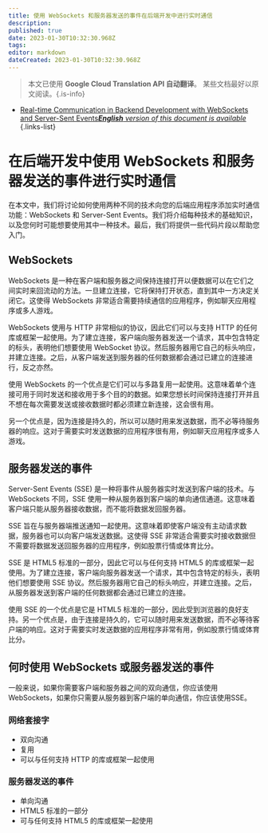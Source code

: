 ```yaml
---
title: 使用 WebSockets 和服务器发送的事件在后端开发中进行实时通信
description: 
published: true
date: 2023-01-30T10:32:30.968Z
tags: 
editor: markdown
dateCreated: 2023-01-30T10:32:30.968Z
---
```


> 本文已使用 **Google Cloud Translation API 自动翻译**。
某些文档最好以原文阅读。{.is-info}
- [Real-time Communication in Backend Development with WebSockets and Server-Sent Events***English** version of this document is available*](/en/Knowledge-base/Backend/real-time-communication-in-backend-development-with-websockets-and-server-sent-events)
{.links-list}


# 在后端开发中使用 WebSockets 和服务器发送的事件进行实时通信

在本文中，我们将讨论如何使用两种不同的技术向您的后端应用程序添加实时通信功能：WebSockets 和 Server-Sent Events。我们将介绍每种技术的基础知识，以及您何时可能想要使用其中一种技术。最后，我们将提供一些代码片段以帮助您入门。

## WebSockets

WebSockets 是一种在客户端和服务器之间保持连接打开以便数据可以在它们之间实时来回流动的方法。一旦建立连接，它将保持打开状态，直到其中一方决定关闭它。这使得 WebSockets 非常适合需要持续通信的应用程序，例如聊天应用程序或多人游戏。

WebSockets 使用与 HTTP 非常相似的协议，因此它们可以与支持 HTTP 的任何库或框架一起使用。为了建立连接，客户端向服务器发送一个请求，其中包含特定的标头，表明他们想要使用 WebSocket 协议。然后服务器用它自己的标头响应，并建立连接。之后，从客户端发送到服务器的任何数据都会通过已建立的连接进行，反之亦然。

使用 WebSockets 的一个优点是它们可以与多路复用一起使用。这意味着单个连接可用于同时发送和接收用于多个目的的数据。如果您想长时间保持连接打开并且不想在每次需要发送或接收数据时都必须建立新连接，这会很有用。

另一个优点是，因为连接是持久的，所以可以随时用来发送数据，而不必等待服务器的响应。这对于需要实时发送数据的应用程序很有用，例如聊天应用程序或多人游戏。

## 服务器发送的事件

Server-Sent Events (SSE) 是一种将事件从服务器实时发送到客户端的技术。与 WebSockets 不同，SSE 使用一种从服务器到客户端的单向通信通道。这意味着客户端只能从服务器接收数据，而不能将数据发回服务器。

SSE 旨在与服务器端推送通知一起使用。这意味着即使客户端没有主动请求数据，服务器也可以向客户端发送数据。这使得 SSE 非常适合需要实时接收数据但不需要将数据发送回服务器的应用程序，例如股票行情或体育比分。

SSE 是 HTML5 标准的一部分，因此它可以与任何支持 HTML5 的库或框架一起使用。为了建立连接，客户端向服务器发送一个请求，其中包含特定的标头，表明他们想要使用 SSE 协议。然后服务器用它自己的标头响应，并建立连接。之后，从服务器发送到客户端的任何数据都会通过已建立的连接。

使用 SSE 的一个优点是它是 HTML5 标准的一部分，因此受到浏览器的良好支持。另一个优点是，由于连接是持久的，它可以随时用来发送数据，而不必等待客户端的响应。这对于需要实时发送数据的应用程序非常有用，例如股票行情或体育比分。

## 何时使用 WebSockets 或服务器发送的事件

一般来说，如果你需要客户端和服务器之间的双向通信，你应该使用WebSockets，如果你只需要从服务器到客户端的单向通信，你应该使用SSE。

### 网络套接字

- 双向沟通
- 复用
- 可以与任何支持 HTTP 的库或框架一起使用

### 服务器发送的事件

- 单向沟通
- HTML5 标准的一部分
- 可与任何支持 HTML5 的库或框架一起使用